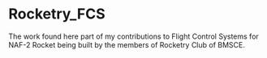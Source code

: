 # Rocketry_FCS

The work found here part of my contributions to Flight Control Systems for NAF-2 Rocket being built by the members of Rocketry Club of BMSCE.

